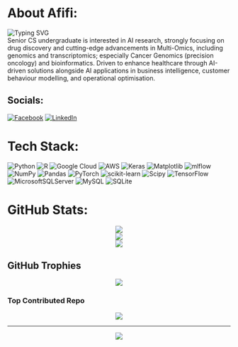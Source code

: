 # About Afifi:
![Typing SVG](https://readme-typing-svg.demolab.com?font=Fira+Code&duration=3000&pause=500&color=6DE2FF&multiline=true&width=750&height=100&lines=Hey!+I'm+Abdullah+Elafifi;AI+ML+Researcher+;+AI+in+Drug+Discovery+%26+Precision+Oncology)
<br>
Senior CS undergraduate is interested in AI research, strongly focusing on drug discovery and cutting-edge advancements in Multi-Omics, including genomics and transcriptomics; especially Cancer Genomics (precision oncology) and bioinformatics. Driven to enhance healthcare through AI-driven solutions alongside AI applications in business intelligence, customer behaviour modelling, and operational optimisation. 

## Socials:
[![Facebook](https://img.shields.io/badge/Facebook-%231877F2.svg?logo=Facebook&logoColor=white)](https://www.facebook.com/abdullah.elafifi)
[![LinkedIn](https://img.shields.io/badge/LinkedIn-%230077B5.svg?logo=linkedin&logoColor=white)](https://www.linkedin.com/in/abdullah-el-afifi/) 

#  Tech Stack:
![Python](https://img.shields.io/badge/python-3670A0?style=for-the-badge&logo=python&logoColor=ffdd54) ![R](https://img.shields.io/badge/r-%23276DC3.svg?style=for-the-badge&logo=r&logoColor=white) ![Google Cloud](https://img.shields.io/badge/GoogleCloud-%234285F4.svg?style=for-the-badge&logo=google-cloud&logoColor=white) ![AWS](https://img.shields.io/badge/AWS-%23FF9900.svg?style=for-the-badge&logo=amazon-aws&logoColor=white) ![Keras](https://img.shields.io/badge/Keras-%23D00000.svg?style=for-the-badge&logo=Keras&logoColor=white) ![Matplotlib](https://img.shields.io/badge/Matplotlib-%23ffffff.svg?style=for-the-badge&logo=Matplotlib&logoColor=black) ![mlflow](https://img.shields.io/badge/mlflow-%23d9ead3.svg?style=for-the-badge&logo=numpy&logoColor=blue) ![NumPy](https://img.shields.io/badge/numpy-%23013243.svg?style=for-the-badge&logo=numpy&logoColor=white) ![Pandas](https://img.shields.io/badge/pandas-%23150458.svg?style=for-the-badge&logo=pandas&logoColor=white) ![PyTorch](https://img.shields.io/badge/PyTorch-%23EE4C2C.svg?style=for-the-badge&logo=PyTorch&logoColor=white) ![scikit-learn](https://img.shields.io/badge/scikit--learn-%23F7931E.svg?style=for-the-badge&logo=scikit-learn&logoColor=white) ![Scipy](https://img.shields.io/badge/SciPy-%230C55A5.svg?style=for-the-badge&logo=scipy&logoColor=%white) ![TensorFlow](https://img.shields.io/badge/TensorFlow-%23FF6F00.svg?style=for-the-badge&logo=TensorFlow&logoColor=white) ![MicrosoftSQLServer](https://img.shields.io/badge/Microsoft%20SQL%20Server-CC2927?style=for-the-badge&logo=microsoft%20sql%20server&logoColor=white) ![MySQL](https://img.shields.io/badge/mysql-4479A1.svg?style=for-the-badge&logo=mysql&logoColor=white) ![SQLite](https://img.shields.io/badge/sqlite-%2307405e.svg?style=for-the-badge&logo=sqlite&logoColor=white)
#  GitHub Stats:

<div align="center">

![](https://github-readme-stats.vercel.app/api?username=Abdullah-Elafifi&theme=dark&hide_border=false&include_all_commits=false&count_private=false)<br/>
![](https://nirzak-streak-stats.vercel.app/?user=Abdullah-Elafifi&theme=dark&hide_border=false)<br/>
![](https://github-readme-stats.vercel.app/api/top-langs/?username=Abdullah-Elafifi&theme=dark&hide_border=false&include_all_commits=false&count_private=false&layout=compact)
</div>

##  GitHub Trophies

<div align="center">
  <img src="https://github-profile-trophy.vercel.app/?username=Abdullah-Elafifi&theme=default&no-frame=false&no-bg=false&margin-w=4" />
</div>

###  Top Contributed Repo

<div align="center">
  <img src="https://github-contributor-stats.vercel.app/api?username=Abdullah-Elafifi&limit=5&theme=dark&combine_all_yearly_contributions=true" />
</div>

---

<div align="center">
  <a href="https://visitcount.itsvg.in">
    <img src="https://visitcount.itsvg.in/api?id=Abdullah-Elafifi&icon=1&color=0" />
  </a>
</div>

<!-- Proudly created with GPRM ( https://gprm.itsvg.in ) -->

